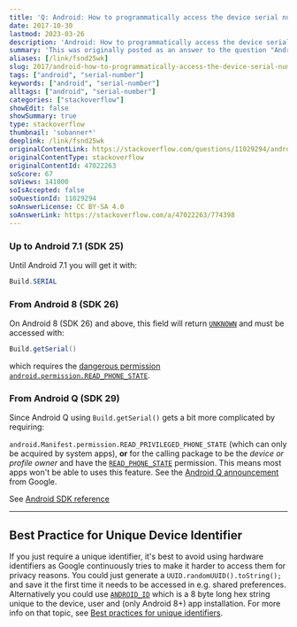 ```yaml
---
title: 'Q: Android: How to programmatically access the device serial number shown in the AVD manager (API Version 8)'
date: 2017-10-30
lastmod: 2023-03-26
description: 'Android: How to programmatically access the device serial number shown in the AVD manager (API Version 8)'
summary: 'This was originally posted as an answer to the question "Android: How to programmatically access the device serial number shown in the AVD manager (API Version 8)" on stackoverflow.com.'
aliases: [/link/fsnd25wk]
slug: 2017/android-how-to-programmatically-access-the-device-serial-number-shown-in-the-avd-manager-(api-version-8)
tags: ["android", "serial-number"]
keywords: ["android", "serial-number"]
alltags: ["android", "serial-number"]
categories: ["stackoverflow"]
showEdit: false
showSummary: true
type: stackoverflow
thumbnail: 'sobanner*'
deeplink: /link/fsnd25wk
originalContentLink: https://stackoverflow.com/questions/11029294/android-how-to-programmatically-access-the-device-serial-number-shown-in-the-av
originalContentType: stackoverflow
originalContentId: 47022263
soScore: 67
soViews: 141000
soIsAccepted: false
soQuestionId: 11029294
soAnswerLicense: CC BY-SA 4.0
soAnswerLink: https://stackoverflow.com/a/47022263/774398
---
```

### Up to Android 7.1 (SDK 25)

Until Android 7.1 you will get it with:

```java
Build.SERIAL

```

### From Android 8 (SDK 26)

On Android 8 (SDK 26) and above, this field will return [`UNKNOWN`](https://developer.android.com/reference/android/os/Build.html#UNKNOWN) and must be accessed with:

```java
Build.getSerial()

```

which requires the [dangerous permission](https://developer.android.com/guide/topics/permissions/requesting.html#normal-dangerous) [`android.permission.READ_PHONE_STATE`](https://developer.android.com/reference/android/Manifest.permission.html#READ_PHONE_STATE).

### From Android Q (SDK 29)

Since Android Q using `Build.getSerial()` gets a bit more complicated by requiring:

`android.Manifest.permission.READ_PRIVILEGED_PHONE_STATE` (which can only be acquired by system apps), **or** for the calling package to be the _device or profile owner_ and have the [`READ_PHONE_STATE`](https://developer.android.com/reference/android/Manifest.permission.html#READ_PHONE_STATE) permission. This means most apps won't be able to uses this feature. See the [Android Q announcement](https://developer.android.com/preview/privacy/data-identifiers#device-ids) from Google.

See [Android SDK reference](https://developer.android.com/reference/android/os/Build.html#getSerial())

* * *

Best Practice for Unique Device Identifier
------------------------------------------

If you just require a unique identifier, it's best to avoid using hardware identifiers as Google continuously tries to make it harder to access them for privacy reasons. You could just generate a `UUID.randomUUID().toString();` and save it the first time it needs to be accessed in e.g. shared preferences. Alternatively you could use [`ANDROID_ID`](https://stackoverflow.com/questions/2785485/is-there-a-unique-android-device-id) which is a 8 byte long hex string unique to the device, user and (only Android 8+) app installation. For more info on that topic, see [Best practices for unique identifiers](https://developer.android.com/training/articles/user-data-ids).